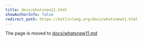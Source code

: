 ```yaml
---
title: docs/whatsnew11.html
showAuthorInfo: false
redirect_path: https://kotlinlang.org/docs/whatsnew11.html
---
```


The page is moved to [docs/whatsnew11.md](docs/whatsnew11.md)
